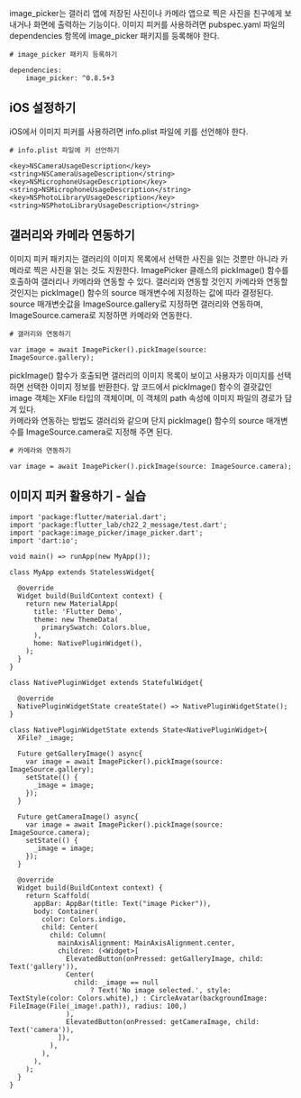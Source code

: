 image_picker는 갤러리 앱에 저장된 사진이나 카메라 앱으로 찍은 사진을 친구에게 보내거나 화면에 출력하는 기능이다. 이미지 피커를 사용하려면 pubspec.yaml 파일의 dependencies 항목에 image_picker 패키지를 등록해야 한다.
```
# image_picker 패키지 등록하기

dependencies:
    image_picker: ^0.8.5+3
```

## iOS 설정하기
iOS에서 이미지 피커를 사용하려면 info.plist 파일에 키를 선언해야 한다.
```
# info.plist 파일에 키 선언하기

<key>NSCameraUsageDescription</key>
<string>NSCameraUsageDescription</string>
<key>NSMicrophoneUsageDescription</key>
<string>NSMicrophoneUsageDescription</string>
<key>NSPhotoLibraryUsageDescription</key>
<string>NSPhotoLibraryUsageDescription</string>
```

## 갤러리와 카메라 연동하기
이미지 피커 패키지는 갤러리의 이미지 목록에서 선택한 사진을 읽는 것뿐만 아니라 카메라로 찍은 사진을 읽는 것도 지원한다. ImagePicker 클래스의 pickImage() 함수를 호출하여 갤러리나 카메라와 연동할 수 있다. 갤러리와 연동할 것인지 카메라와 연동할 것인지는 pickImage() 함수의 source 매개변수에 지정하는 값에 따라 결정된다. source 매개변숫값을 ImageSource.gallery로 지정하면 갤러리와 연동하며, ImageSource.camera로 지정하면 카메라와 연동한다.
```
# 갤러리와 연동하기

var image = await ImagePicker().pickImage(source: ImageSource.gallery);
```
pickImage() 함수가 호출되면 갤러리의 이미지 목록이 보이고 사용자가 이미지를 선택하면 선택한 이미지 정보를 반환한다. 앞 코드에서 pickImage() 함수의 결괏값인 image 객체는 XFile 타입의 객체이며, 이 객체의 path 속성에 이미지 파일의 경로가 담겨 있다.  
카메라와 연동하는 방법도 갤러리와 같으며 단지 pickImage() 함수의 source 매개변수를 ImageSource.camera로 지정해 주면 된다.
```
# 카메라와 연동하기

var image = await ImagePicker().pickImage(source: ImageSource.camera);
```

## 이미지 피커 활용하기 - 실습
```
import 'package:flutter/material.dart';
import 'package:flutter_lab/ch22_2_message/test.dart';
import 'package:image_picker/image_picker.dart';
import 'dart:io';

void main() => runApp(new MyApp());

class MyApp extends StatelessWidget{

  @override
  Widget build(BuildContext context) {
    return new MaterialApp(
      title: 'Flutter Demo',
      theme: new ThemeData(
        primarySwatch: Colors.blue,
      ),
      home: NativePluginWidget(),
    );
  }
}

class NativePluginWidget extends StatefulWidget{

  @override
  NativePluginWidgetState createState() => NativePluginWidgetState();
}

class NativePluginWidgetState extends State<NativePluginWidget>{
  XFile? _image;

  Future getGalleryImage() async{
    var image = await ImagePicker().pickImage(source: ImageSource.gallery);
    setState(() {
      _image = image;
    });
  }

  Future getCameraImage() async{
    var image = await ImagePicker().pickImage(source: ImageSource.camera);
    setState(() {
      _image = image;
    });
  }

  @override
  Widget build(BuildContext context) {
    return Scaffold(
      appBar: AppBar(title: Text("image Picker")),
      body: Container(
        color: Colors.indigo,
        child: Center(
          child: Column(
            mainAxisAlignment: MainAxisAlignment.center,
            children: (<Widget>[
              ElevatedButton(onPressed: getGalleryImage, child: Text('gallery')),
              Center(
                child: _image == null
                    ? Text('No image selected.', style: TextStyle(color: Colors.white),) : CircleAvatar(backgroundImage: FileImage(File(_image!.path)), radius: 100,)
              ),
              ElevatedButton(onPressed: getCameraImage, child: Text('camera')),
            ]),
          ),
        ),
      ),
    );
  }
}
```
